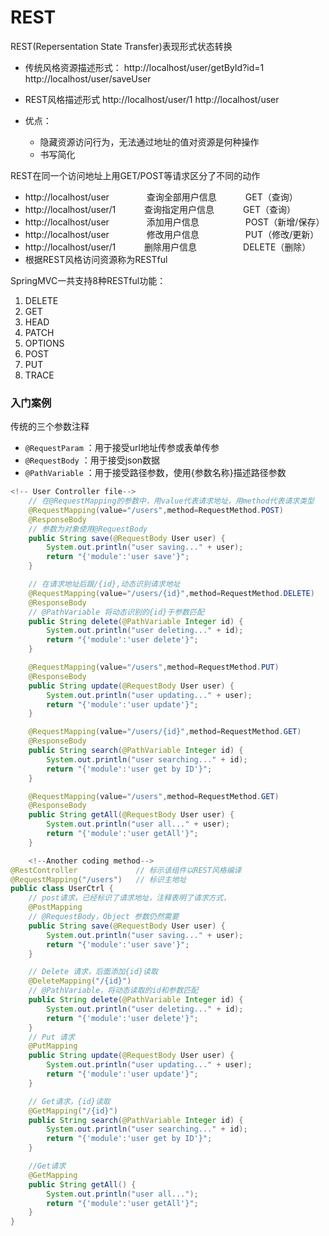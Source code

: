 # REST

REST(Repersentation State Transfer)表现形式状态转换

* 传统风格资源描述形式：
    http://localhost/user/getById?id=1
    http://localhost/user/saveUser

* REST风格描述形式
    http://localhost/user/1
    http://localhost/user

* 优点：
  * 隐藏资源访问行为，无法通过地址的值对资源是何种操作
  * 书写简化

REST在同一个访问地址上用GET/POST等请求区分了不同的动作
  * http://localhost/user &emsp;&emsp;&emsp;&emsp;查询全部用户信息 &emsp;&emsp;&emsp;GET（查询）
  * http://localhost/user/1 &emsp;&emsp;&emsp;查询指定用户信息 &emsp;&emsp;&emsp;GET（查询）
  * http://localhost/user &emsp;&emsp;&emsp;&emsp;添加用户信息 &emsp;&emsp;&emsp;&emsp;&emsp;POST（新增/保存）
  * http://localhost/user &emsp;&emsp;&emsp;&emsp;修改用户信息 &emsp;&emsp;&emsp;&emsp;&emsp;PUT（修改/更新）
  * http://localhost/user/1 &emsp;&emsp;&emsp;删除用户信息 &emsp;&emsp;&emsp;&emsp;&emsp;DELETE（删除）
* 根据REST风格访问资源称为RESTful

SpringMVC一共支持8种RESTful功能：
1. DELETE 
2. GET
3. HEAD
4. PATCH
5. OPTIONS
6. POST
7. PUT
8. TRACE 

### 入门案例

传统的三个参数注释
* `@RequestParam` ：用于接受url地址传参或表单传参
* `@RequestBody` ：用于接受json数据
* `@PathVariable` ：用于接受路径参数，使用{参数名称}描述路径参数

```java
<!-- User Controller file-->
    // 在@RequestMapping的参数中，用value代表请求地址，用method代表请求类型
    @RequestMapping(value="/users",method=RequestMethod.POST)
    @ResponseBody
    // 参数为对象使用@RequestBody
    public String save(@RequestBody User user) {
        System.out.println("user saving..." + user);
        return "{'module':'user save'}";
    }

    // 在请求地址后跟/{id},动态识别请求地址
    @RequestMapping(value="/users/{id}",method=RequestMethod.DELETE)
    @ResponseBody
    // @PathVariable 将动态识别的{id}于参数匹配
    public String delete(@PathVariable Integer id) {
        System.out.println("user deleting..." + id);
        return "{'module':'user delete'}";
    }

    @RequestMapping(value="/users",method=RequestMethod.PUT)
    @ResponseBody
    public String update(@RequestBody User user) {
        System.out.println("user updating..." + user);
        return "{'module':'user update'}";
    }

    @RequestMapping(value="/users/{id}",method=RequestMethod.GET)
    @ResponseBody
    public String search(@PathVariable Integer id) {
        System.out.println("user searching..." + id);
        return "{'module':'user get by ID'}";
    }

    @RequestMapping(value="/users",method=RequestMethod.GET)
    @ResponseBody
    public String getAll(@RequestBody User user) {
        System.out.println("user all..." + user);
        return "{'module':'user getAll'}";
    }

    <!--Another coding method-->
@RestController             // 标示该组件以REST风格编译
@RequestMapping("/users")   // 标识主地址
public class UserCtrl {
    // post请求，已经标识了请求地址，注释表明了请求方式，
    @PostMapping
    // @RequestBody，Object 参数仍然需要
    public String save(@RequestBody User user) {
        System.out.println("user saving..." + user);
        return "{'module':'user save'}";
    }

    // Delete 请求，后面添加{id}读取
    @DeleteMapping("/{id}")
    // @PathVariable，将动态读取的id和参数匹配
    public String delete(@PathVariable Integer id) {
        System.out.println("user deleting..." + id);
        return "{'module':'user delete'}";
    }
    // Put 请求
    @PutMapping
    public String update(@RequestBody User user) {
        System.out.println("user updating..." + user);
        return "{'module':'user update'}";
    }

    // Get请求，{id}读取
    @GetMapping("/{id}")
    public String search(@PathVariable Integer id) {
        System.out.println("user searching..." + id);
        return "{'module':'user get by ID'}";
    }

    //Get请求
    @GetMapping
    public String getAll() {
        System.out.println("user all...");
        return "{'module':'user getAll'}";
    }
}
```
